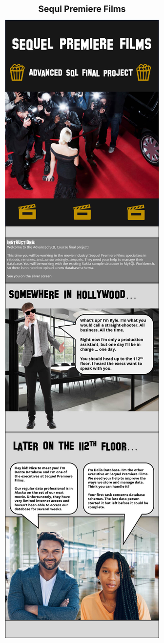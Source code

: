 <h1 align="center">Sequl Premiere Films</h1>

<img src="premiere_films_images/films_1.jpg" align="center">

<img src="premiere_films_images/films_2.jpg" align="center">
<img src="premiere_films_images/films_3.jpg" align="center">
